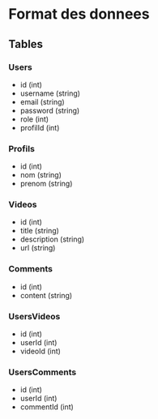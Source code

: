 # Format des donnees

## Tables

### Users

- id (int)
- username (string)
- email (string)
- password (string)
- role (int)
- profilId (int)

### Profils

- id (int)
- nom (string)
- prenom (string)

### Videos

- id (int)
- title (string)
- description (string)
- url (string)

### Comments

- id (int)
- content (string)

### UsersVideos

- id (int)
- userId (int)
- videoId (int)

### UsersComments

- id (int)
- userId (int)
- commentId (int)
